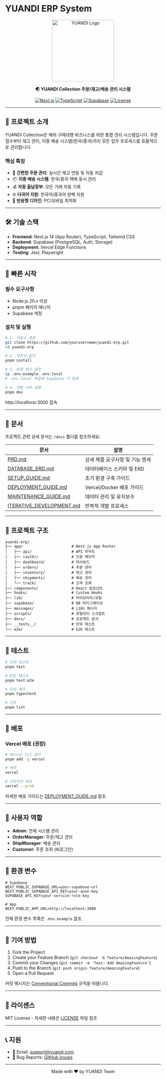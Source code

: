 # YUANDI ERP System

<div align="center">
  <img src="public/logo.png" alt="YUANDI Logo" width="200"/>
  
  **🌏 YUANDI Collection 주문/재고/배송 관리 시스템**
  
  [![Next.js](https://img.shields.io/badge/Next.js-14.2-black)](https://nextjs.org/)
  [![TypeScript](https://img.shields.io/badge/TypeScript-5.0-blue)](https://www.typescriptlang.org/)
  [![Supabase](https://img.shields.io/badge/Supabase-2.39-green)](https://supabase.com/)
  [![License](https://img.shields.io/badge/License-MIT-yellow)](LICENSE)
</div>

---

## 🎯 프로젝트 소개

YUANDI Collection은 해외 구매대행 비즈니스를 위한 통합 관리 시스템입니다. 
주문 접수부터 재고 관리, 이중 배송 시스템(한국/중국)까지 모든 업무 프로세스를 효율적으로 관리합니다.

### 핵심 특징
- 🚀 **간편한 주문 관리**: 실시간 재고 연동 및 자동 차감
- 📦 **이중 배송 시스템**: 한국/중국 택배 동시 관리
- 💰 **자동 출납장부**: 모든 거래 자동 기록
- 🌐 **다국어 지원**: 한국어/중국어 완벽 지원
- 📱 **반응형 디자인**: PC/모바일 최적화

---

## 🛠 기술 스택

- **Frontend**: Next.js 14 (App Router), TypeScript, Tailwind CSS
- **Backend**: Supabase (PostgreSQL, Auth, Storage)
- **Deployment**: Vercel Edge Functions
- **Testing**: Jest, Playwright

---

## 🚀 빠른 시작

### 필수 요구사항
- Node.js 20.x 이상
- pnpm 패키지 매니저
- Supabase 계정

### 설치 및 실행

```bash
# 1. 저장소 클론
git clone https://github.com/yourusername/yuandi-erp.git
cd yuandi-erp

# 2. 의존성 설치
pnpm install

# 3. 환경 변수 설정
cp .env.example .env.local
# .env.local 파일에 Supabase 키 입력

# 4. 개발 서버 실행
pnpm dev
```

http://localhost:3000 접속

---

## 📖 문서

프로젝트 관련 상세 문서는 `/docs` 폴더를 참조하세요:

| 문서 | 설명 |
|------|------|
| [PRD.md](./docs/(250907-v2.0)PRD.md) | 상세 제품 요구사항 및 기능 명세 |
| [DATABASE_ERD.md](./docs/(250907-v1.0)DATABASE_ERD.md) | 데이터베이스 스키마 및 ERD |
| [SETUP_GUIDE.md](./docs/(250907-v1.0)SETUP_GUIDE.md) | 초기 환경 구축 가이드 |
| [DEPLOYMENT_GUIDE.md](./docs/(250907-v1.0)DEPLOYMENT_GUIDE.md) | Vercel/Docker 배포 가이드 |
| [MAINTENANCE_GUIDE.md](./docs/(250907-v1.0)MAINTENANCE_GUIDE.md) | 데이터 관리 및 유지보수 |
| [ITERATIVE_DEVELOPMENT.md](./docs/(250907-v1.0)ITERATIVE_DEVELOPMENT.md) | 반복적 개발 프로세스 |

---

## 📁 프로젝트 구조

```
yuandi-erp/
├── app/                      # Next.js App Router
│   ├── api/                  # API 라우트
│   ├── (auth)/               # 인증 페이지
│   ├── dashboard/            # 대시보드
│   ├── orders/               # 주문 관리
│   ├── inventory/            # 재고 관리
│   ├── shipments/            # 배송 관리
│   └── track/                # 고객 조회
├── components/               # React 컴포넌트
├── hooks/                    # Custom Hooks
├── lib/                      # 라이브러리/유틸
├── supabase/                 # DB 마이그레이션
├── messages/                 # i18n 메시지
├── scripts/                  # 유틸리티 스크립트
├── docs/                     # 프로젝트 문서
├── __tests__/                # 단위 테스트
└── e2e/                      # E2E 테스트
```

---

## 🧪 테스트

```bash
# 단위 테스트
pnpm test

# E2E 테스트
pnpm test:e2e

# 타입 체크
pnpm typecheck

# 린트
pnpm lint
```

---

## 🚀 배포

### Vercel 배포 (권장)

```bash
# Vercel CLI 설치
pnpm add -g vercel

# 배포
vercel

# 프로덕션 배포
vercel --prod
```

자세한 배포 가이드는 [DEPLOYMENT_GUIDE.md](./docs/(250907-v1.0)DEPLOYMENT_GUIDE.md) 참조

---

## 👥 사용자 역할

- **Admin**: 전체 시스템 관리
- **OrderManager**: 주문/재고 관리
- **ShipManager**: 배송 관리
- **Customer**: 주문 조회 (비로그인)

---

## 🔐 환경 변수

```env
# Supabase
NEXT_PUBLIC_SUPABASE_URL=your-supabase-url
NEXT_PUBLIC_SUPABASE_API_KEY=your-anon-key
SUPABASE_API_KEY=your-service-role-key

# App
NEXT_PUBLIC_APP_URL=http://localhost:3000
```

전체 환경 변수 목록은 `.env.example` 참조

---

## 🤝 기여 방법

1. Fork the Project
2. Create your Feature Branch (`git checkout -b feature/AmazingFeature`)
3. Commit your Changes (`git commit -m 'feat: Add AmazingFeature'`)
4. Push to the Branch (`git push origin feature/AmazingFeature`)
5. Open a Pull Request

커밋 메시지는 [Conventional Commits](https://www.conventionalcommits.org/) 규칙을 따릅니다.

---

## 📝 라이센스

MIT License - 자세한 내용은 [LICENSE](LICENSE) 파일 참조

---

## 📞 지원

- 📧 Email: support@yuandi.com
- 🐛 Bug Reports: [GitHub Issues](https://github.com/yourusername/yuandi/issues)

---

<div align="center">
  Made with ❤️ by YUANDI Team
</div>
